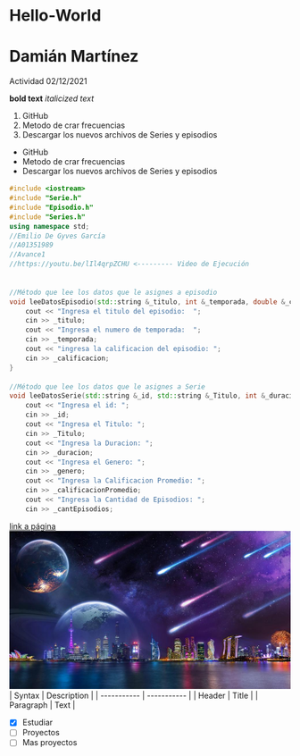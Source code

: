 # Hello-World
# Damián Martínez
Actividad 02/12/2021

**bold text**
*italicized text*

1. GitHub
2. Metodo de crar frecuencias
3. Descargar los nuevos archivos de Series y episodios

- GitHub
- Metodo de crar frecuencias
- Descargar los nuevos archivos de Series y episodios

````c++
#include <iostream>
#include "Serie.h"
#include "Episodio.h"
#include "Series.h"
using namespace std;
//Emilio De Gyves García
//A01351989
//Avance1
//https://youtu.be/lIl4qrpZCHU <--------- Video de Ejecución


//Método que lee los datos que le asignes a episodio
void leeDatosEpisodio(std::string &_titulo, int &_temporada, double &_calificacion) {
	cout << "Ingresa el titulo del episodio:  ";
	cin >> _titulo;
	cout << "Ingresa el numero de temporada:  ";
	cin >> _temporada;
	cout << "ingresa la calificacion del episodio: ";
	cin >> _calificacion;
}

//Método que lee los datos que le asignes a Serie
void leeDatosSerie(std::string &_id, std::string &_Titulo, int &_duracion, std::string &_genero, double &_calificacionPromedio, int &_cantEpisodios) {
	cout << "Ingresa el id: ";
	cin >> _id;
	cout << "Ingresa el Titulo: ";
	cin >> _Titulo;
	cout << "Ingresa la Duracion: ";
	cin >> _duracion;
	cout << "Ingresa el Genero: ";
	cin >> _genero;
	cout << "Ingresa la Calificacion Promedio: ";
	cin >> _calificacionPromedio;
	cout << "Ingresa la Cantidad de Episodios: ";
	cin >> _cantEpisodios;
````
[link a página](https://markdownguide.org/cheat-sheet/)
![imagen](paisaje.jpg)
| Syntax | Description |
| ----------- | ----------- |
| Header | Title |
| Paragraph | Text |
  
- [x] Estudiar
- [ ] Proyectos
- [ ] Mas proyectos

